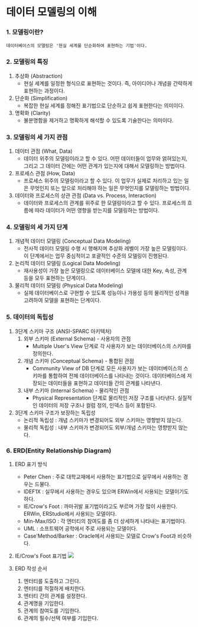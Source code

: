 # 데이터 모델링의 이해

### 1. 모델링이란?
    데이터베이스의 모델링은 '현실 세계를 단순화하여 표현하는 기법'이다.

### 2. 모델링의 특징
1. 추상화 (Abstraction)
   - 현실 세계를 일정한 형식으로 표현하는 것이다. 즉, 아이디어나 개념을 간략하게 표현하는 과정이다.
2. 단순화 (Simplification)
   - 복잡한 현실 세계를 정해진 표기법으로 단순하고 쉽게 표현한다는 의미이다.
3. 명확화 (Clarity)
   - 불분명함을 제거하고 명확하게 해석할 수 있도록 기술한다는 의미이다.

### 3. 모델링의 세 가지 관점
1. 데이터 관점 (What, Data)
   - 데이터 위주의 모델링이라고 할 수 있다. 어떤 데이터들이 업무와 얽혀있는지, 그리고 그 데이터 간에는 어떤 관계가 있는지에 대해서 모델링하는 방법이다. 
2. 프로세스 관점 (How, Data)
   - 프로세스 위주의 모델링이라고 할 수 있다. 이 업무가 실제로 처리하고 있는 일은 무엇인지 또는 앞으로 처리해야 하는 일은 무엇인지를 모델링하는 방법이다.
3. 데이터와 프로세스의 상관 관점 (Data vs. Process, Interaction)
   - 데이터와 프로세스의 관계를 위주로 한 모델링이라고 할 수 있다. 프로세스의 흐름에 따라 데이터가 어떤 영향을 받는지를 모델링하는 방법이다.

### 4. 모델링의 세 가지 단계
1. 개념적 데이터 모델링 (Conceptual Data Modeling)
   - 전사적 데이터 모델링 수행 시 행해지며 추상화 레벨이 가장 높은 모델링이다. 이 단계에서는 업무 중심적이고 포괄적인 수준의 모델링이 진행된다.
2. 논리적 데이터 모델링 (Logical Data Modeling)
   - 재사용성이 가장 높은 모델링으로 데이터베이스 모델에 대한 Key, 속성, 관계 등을 모두 표현하는 단계이다.
3. 물리적 데이터 모델링 (Physical Data Modeling)
   - 실제 데이터베이스로 구현할 수 있도록 성능이나 가용성 등의 물리적인 성격을 고려하여 모델을 표현하는 단계이다.

### 5. 데이터의 독립성
1. 3단계 스키마 구조 (ANSI-SPARC 아키텍처)
   1. 외부 스키마 (External Schema) - 사용자의 관점
      - Multiple User's View 단계로 각 사용자가 보는 데이터베이스의 스키마를 정의한다.
   2. 개념 스키마 (Conceptual Schema) - 통합된 관점
      - Community View of DB 단계로 모든 사용자가 보는 데이터베이스의 스키마를 통합하여 전체 데이터베이스를 나타내는 것이다. 데이터베이스에 저장되는 데이터들을 표현하고 데이터들 간의 관계를 나타낸다.
   3. 내부 스키마 (Internal Schema) - 물리적인 관점
      - Physical Representation 단계로 물리적인 저장 구조를 나타낸다. 실질적인 데이터의 저장 구조나 컬럼 정의, 인덱스 등이 포함된다.
2. 3단계 스키마 구조가 보장하는 독립성
   - 논리적 독립성 : 개념 스키마가 변경되어도 외부 스키마는 영향받지 않는다.
   - 물리적 독립성 : 내부 스키마가 변경되어도 외부/개념 스키마는 영향받지 않는다.

### 6. ERD(Entity Relationship Diagram)
1. ERD 표기 방식
   - Peter Chen : 주로 대학교재에서 사용하는 표기법으로 실무에서 사용하는 경우는 드물다.
   - IDEF1X : 실무에서 사용하는 경우도 있으며 ERWin에서 사용되는 모델이기도 하다.
   - IE/Crow's Foot : 까마귀발 표기법이라고도 부르며 가장 많이 사용한다. ERWin, ERStudio에서 사용되는 모델이다.
   - Min-Max/ISO : 각 엔터티의 참여도를 좀 더 상세하게 나타내는 표기법이다.
   - UML : 소프트웨어 공학에서 주로 사용되는 모델이다.
   - Case'Method/Barker : Oracle에서 사용되는 모델로 Crow's Foot과 비슷하다.
2. IE/Crow's Foot 표기법
   <img src="https://github.com/hyunmin0317/SQLD/assets/63601183/cd5d1816-7ec5-4f99-ad35-a26e55bc3347">

3. ERD 작성 순서
   1. 엔터티를 도출하고 그린다.
   2. 엔터티를 적절하게 배치한다.
   3. 엔터티 간의 관계를 설정한다.
   4. 관계명을 기입한다.
   5. 관계의 참여도를 기입한다.
   6. 관계의 필수/선택 여부를 기입한다.
